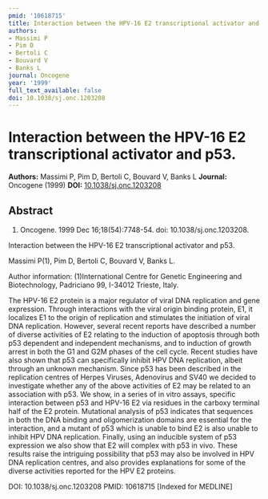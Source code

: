 ```yaml
---
pmid: '10618715'
title: Interaction between the HPV-16 E2 transcriptional activator and p53.
authors:
- Massimi P
- Pim D
- Bertoli C
- Bouvard V
- Banks L
journal: Oncogene
year: '1999'
full_text_available: false
doi: 10.1038/sj.onc.1203208
---
```


# Interaction between the HPV-16 E2 transcriptional activator and p53.
**Authors:** Massimi P, Pim D, Bertoli C, Bouvard V, Banks L
**Journal:** Oncogene (1999)
**DOI:** [10.1038/sj.onc.1203208](https://doi.org/10.1038/sj.onc.1203208)

## Abstract

1. Oncogene. 1999 Dec 16;18(54):7748-54. doi: 10.1038/sj.onc.1203208.

Interaction between the HPV-16 E2 transcriptional activator and p53.

Massimi P(1), Pim D, Bertoli C, Bouvard V, Banks L.

Author information:
(1)International Centre for Genetic Engineering and Biotechnology, Padriciano
99, I-34012 Trieste, Italy.

The HPV-16 E2 protein is a major regulator of viral DNA replication and gene
expression. Through interactions with the viral origin binding protein, E1, it
localizes E1 to the origin of replication and stimulates the initiation of viral
DNA replication. However, several recent reports have described a number of
diverse activities of E2 relating to the induction of apoptosis through both p53
dependent and independent mechanisms, and to induction of growth arrest in both
the G1 and G2M phases of the cell cycle. Recent studies have also shown that p53
can specifically inhibit HPV DNA replication, albeit through an unknown
mechanism. Since p53 has been described in the replication centres of Herpes
Viruses, Adenovirus and SV40 we decided to investigate whether any of the above
activities of E2 may be related to an association with p53. We show, in a series
of in vitro assays, specific interaction between p53 and HPV-16 E2 via residues
in the carboxy terminal half of the E2 protein. Mutational analysis of p53
indicates that sequences in both the DNA binding and oligomerization domains are
essential for the interaction, and a mutant of p53 which is unable to bind E2 is
also unable to inhibit HPV DNA replication. Finally, using an inducible system
of p53 expression we also show that E2 will complex with p53 in vivo. These
results raise the intriguing possibility that p53 may also be involved in HPV
DNA replication centres, and also provides explanations for some of the diverse
activities reported for the HPV E2 proteins.

DOI: 10.1038/sj.onc.1203208
PMID: 10618715 [Indexed for MEDLINE]
